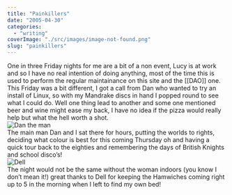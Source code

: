 ```yaml
---
title: "Painkillers"
date: "2005-04-30"
categories: 
  - "writing"
coverImage: "./src/images/image-not-found.png"
slug: "painkillers"
---
```


One in three Friday nights for me are a bit of a non event, Lucy is at work and so I have no real intention of doing anything, most of the time this is used to perform the regular maintainance on this site and the \[\[DAO\]\] one. This Friday was a bit different, I got a call from Dan who wanted to try an install of Linux, so with my Mandrake discs in hand I popped round to see what I could do. Well one thing lead to another and some one mentioned beer and wine might ease my back, I have no idea if the pizza would really help but what the hell worth a shot.  
![Dan the man](/images/dan.jpg)  
The main man Dan and I sat there for hours, putting the worlds to rights, deciding what colour is best for this coming Thursday oh and having a quick tour back to the eighties and remembering the days of British Knights and school disco’s!  
![Dell](/images/dell.jpg)  
The night would not be the same without the woman indoors (you know I don’t mean it!) great thanks to Dell for keeping the Hamwiches coming right up to 5 in the morning when I left to find my own bed!
